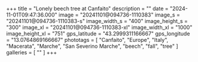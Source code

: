 +++
title = "Lonely beech tree at Canfaito"
description = ""
date = "2024-11-01T09:47:36.000"
image = "20241101@094736-1110383"
image_s = "20241101@094736-1110383-s"
image_width_s = "400"
image_height_s = "300"
image_xl = "20241101@094736-1110383-xl"
image_width_xl = "1000"
image_height_xl = "751"
gps_latitude = "43.2999311166667"
gps_longitude = "13.0764869166667"
phototags = [ "Canfaito", "Europe", "Italy", "Macerata", "Marche", "San Severino Marche", "beech", "fall", "tree" ]
galleries = [ "" ]
+++
